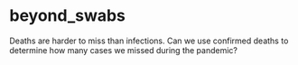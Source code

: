 # beyond_swabs

Deaths are harder to miss than infections. Can we use confirmed deaths to determine how many cases we missed during the pandemic?
